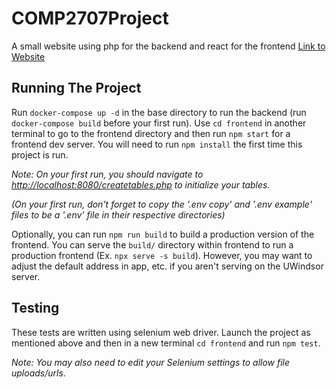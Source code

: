 # COMP2707Project
A small website using php for the backend and react for the frontend
[Link to Website](https://colli11s.myweb.cs.uwindsor.ca/COMP-2707-W23/project/frontend/build/)

## Running The Project
Run `docker-compose up -d` in the base directory to run the backend (run `docker-compose build` before your first run). Use `cd frontend` in another terminal to go to the frontend directory and then run `npm start` for a frontend dev server. You will need to run `npm install` the first time this
project is run.

*Note: On your first run, you should navigate to [http://localhost:8080/createtables.php](http://localhost:8080/createtables.php) to initialize your tables.*

*(On your first run, don't forget to copy the '.env copy' and '.env example' files to be a '.env' file in their respective directories)*

Optionally, you can run `npm run build` to build a production version of the frontend. You can serve the `build/` directory within frontend to run a production frontend (Ex. `npx serve -s build`). However, you may want to adjust the default address in app, etc. if you aren't serving on the UWindsor server.

## Testing
These tests are written using selenium web driver.
Launch the project as mentioned above and then in a new terminal
`cd frontend` and run `npm test`.

*Note: You may
also need to edit your Selenium settings to allow
file uploads/urls*.
